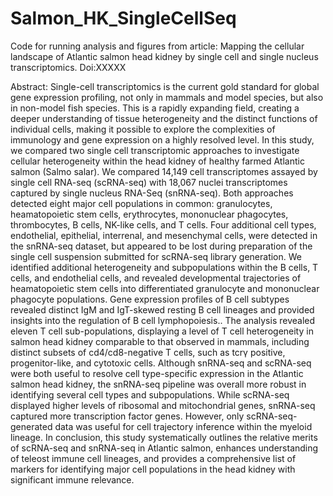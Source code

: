 # Salmon_HK_SingleCellSeq
Code for running analysis and figures from article: 
Mapping the cellular landscape of Atlantic salmon head kidney by single cell and single nucleus transcriptomics. Doi:XXXXX

Abstract:
Single-cell transcriptomics is the current gold standard for global gene expression profiling, not only in mammals and model species, but also in non-model fish species. This is a rapidly expanding field, creating a deeper understanding of tissue heterogeneity and the distinct functions of individual cells, making it possible to explore the complexities of immunology and gene expression on a highly resolved level. In this study, we compared two single cell transcriptomic approaches to investigate cellular heterogeneity within the head kidney of healthy farmed Atlantic salmon (Salmo salar). We compared 14,149 cell transcriptomes assayed by single cell RNA-seq (scRNA-seq) with 18,067 nuclei transcriptomes captured by single nucleus RNA-Seq (snRNA-seq). Both approaches detected eight major cell populations in common: granulocytes, heamatopoietic stem cells, erythrocytes, mononuclear phagocytes, thrombocytes, B cells, NK-like cells, and T cells. Four additional cell types, endothelial, epithelial, interrenal, and mesenchymal cells, were detected in the snRNA-seq dataset, but appeared to be lost during preparation of the single cell suspension submitted for scRNA-seq library generation. We identified additional heterogeneity and subpopulations within the B cells, T cells, and endothelial cells, and revealed developmental trajectories of heamatopoietic stem cells into differentiated granulocyte and mononuclear phagocyte populations. Gene expression profiles of B cell subtypes revealed distinct IgM and IgT-skewed resting B cell lineages and provided insights into the regulation of B cell lymphopoiesis.. The analysis revealed eleven T cell sub-populations, displaying a level of T cell heterogeneity in salmon head kidney comparable to that observed in mammals, including distinct subsets of cd4/cd8-negative T cells, such as tcrγ positive, progenitor-like, and cytotoxic cells. Although snRNA-seq and scRNA-seq were both useful to resolve cell type-specific expression in the Atlantic salmon head kidney, the snRNA-seq pipeline was overall more robust in identifying several cell types and subpopulations. While scRNA-seq displayed higher levels of ribosomal and mitochondrial genes, snRNA-seq captured more transcription factor genes. However, only scRNA-seq-generated data was useful for cell trajectory inference within the myeloid lineage. In conclusion, this study systematically outlines the relative merits of scRNA-seq and snRNA-seq in Atlantic salmon, enhances understanding of teleost immune cell lineages, and provides a comprehensive list of markers for identifying major cell populations in the head kidney with significant immune relevance.
